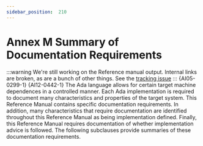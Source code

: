 ```yaml
---
sidebar_position:  210
---
```


# Annex M Summary of Documentation Requirements

:::warning
We're still working on the Reference manual output.  Internal links are broken,
as are a bunch of other things.
See the [tracking issue](https://github.com/ada-lang-io/ada-lang-io/issues/20)
:::
{AI05-0299-1} {AI12-0442-1} The Ada language allows for certain target machine dependences in a controlled manner. Each Ada implementation is required to document many characteristics and properties of the target system. This Reference Manual contains specific documentation requirements. In addition, many characteristics that require documentation are identified throughout this Reference Manual as being implementation defined. Finally, this Reference Manual requires documentation of whether implementation advice is followed. The following subclauses provide summaries of these documentation requirements. 

